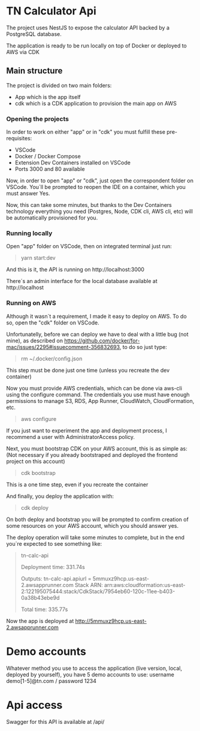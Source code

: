 # TN Calculator Api

The project uses NestJS to expose the calculator API backed by a PostgreSQL database.

The application is ready to be run locally on top of Docker or deployed to AWS via CDK

## Main structure

The project is divided on two main folders:

- App which is the app itself
- cdk which is a CDK application to provision the main app on AWS

### Opening the projects

In order to work on either "app" or in "cdk" you must fulfill these pre-requisites:

- VSCode
- Docker / Docker Compose
- Extension Dev Containers installed on VSCode
- Ports 3000 and 80 available

Now, in order to open "app" or "cdk", just open the correspondent folder on VSCode. You`ll be prompted to reopen the IDE on a container, which you must answer Yes.

Now, this can take some minutes, but thanks to the Dev Containers technology everything you need (Postgres, Node, CDK cli, AWS cli, etc) will be automatically provisioned for you.

### Running locally

Open "app" folder on VSCode, then on integrated terminal just run:

> yarn start:dev

And this is it, the API is running on http://localhost:3000

There´s an admin interface for the local database available at http://localhost

### Running on AWS

Although it wasn`t a requirement, I made it easy to deploy on AWS. To do so, open the "cdk" folder on VSCode.

Unfortunatelly, before we can deploy we have to deal with a little bug (not mine), as described on https://github.com/docker/for-mac/issues/2295#issuecomment-356832693, to do so just type:

> rm ~/.docker/config.json

This step must be done just one time (unless you recreate the dev container)

Now you must provide AWS credentials, which can be done via aws-cli using the configure command. The credentials you use must have enough permissions to manage S3, RDS, App Runner, CloudWatch, CloudFormation, etc.

> aws configure

If you just want to experiment the app and deployment process, I recommend a user with AdministratorAccess policy.

Next, you must bootstrap CDK on your AWS account, this is as simple as:
(Not necessary if you already bootstraped and deployed the frontend project on this account)

> cdk bootstrap

This is a one time step, even if you recreate the container

And finally, you deploy the application with:

> cdk deploy

On both deploy and bootstrap you will be prompted to confirm creation of some resources on your AWS account, which you should answer yes.

The deploy operation will take some minutes to complete, but in the end you`re expected to see something like:

> tn-calc-api
>
> Deployment time: 331.74s
>
> Outputs:
> tn-calc-api.apiurl = 5mmuxz9hcp.us-east-2.awsapprunner.com
> Stack ARN:
> arn:aws:cloudformation:us-east-2:122195075444:stack/CdkStack/7954eb60-120c-11ee-b403-0a38b43ebe9d
>
> Total time: 335.77s

Now the app is deployed at http://5mmuxz9hcp.us-east-2.awsapprunner.com

# Demo accounts

Whatever method you use to access the application (live version, local, deployed by yourself), you have 5 demo accounts to use: username demo[1-5]@tn.com / password 1234

# Api access

Swagger for this API is available at /api/
